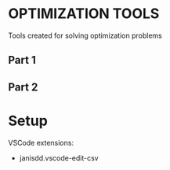 # OPTIMIZATION TOOLS
Tools created for solving optimization problems


## Part 1

## Part 2


# Setup
VSCode extensions:
* janisdd.vscode-edit-csv